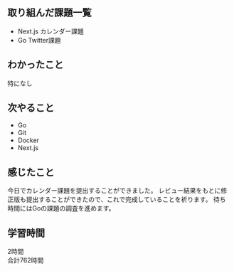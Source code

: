 ## 取り組んだ課題一覧
- Next.js カレンダー課題
- Go Twitter課題

## わかったこと
特になし

## 次やること
- Go
- Git
- Docker
- Next.js

## 感じたこと
今日でカレンダー課題を提出することができました。
レビュー結果をもとに修正版も提出することができたので、これで完成していることを祈ります。
待ち時間にはGoの課題の調査を進めます。


## 学習時間
2時間<br />
合計762時間
